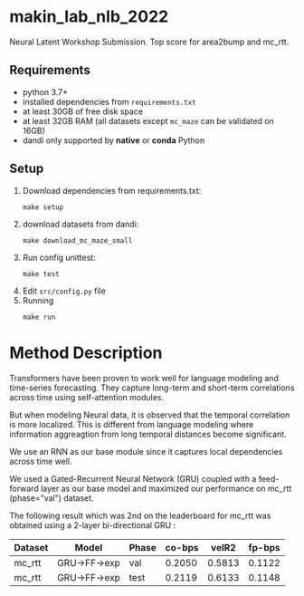 # makin_lab_nlb_2022
Neural Latent Workshop Submission. Top score for area2bump and mc_rtt.

## Requirements
   * python 3.7+
   * installed dependencies from `requirements.txt` 
   * at least 30GB of free disk space
   * at least 32GB RAM (all datasets except `mc_maze` can be validated on 16GB)
   * dandi only supported by **native** or **conda** Python

## Setup

1. Download dependencies from requirements.txt:
   ```
   make setup
   ```
2. download datasets from dandi:
    ```
    make download_mc_maze_small 
    ```
3. Run config unittest:
    ```
    make test
    ```
4. Edit `src/config.py` file
5. Running 
   ```
   make run
   ```
  
# Method Description

Transformers have been proven to work well for language modeling and time-series forecasting. They capture long-term and short-term correlations across time using self-attention modules. 

But when modeling Neural data, it is observed that the temporal correlation is more localized. This is different from language modeling where information aggreagtion from  long temporal distances become significant. 

We use an RNN as our base module since it captures local dependencies across time well. 

We used a Gated-Recurrent Neural Network (GRU) coupled with a feed-forward layer as our base model and maximized our performance on mc_rtt (phase="val") dataset. 

The following result which was 2nd on the leaderboard for mc_rtt was obtained using a 2-layer bi-directional GRU :

| Dataset | Model        | Phase | co-bps | velR2  | fp-bps |
|---------|--------------|-------|--------|--------|--------|
| mc_rtt  | GRU->FF->exp | val   | 0.2050 | 0.5813 | 0.1122 |
| mc_rtt  | GRU->FF->exp | test  | 0.2119 | 0.6133 | 0.1148 |
